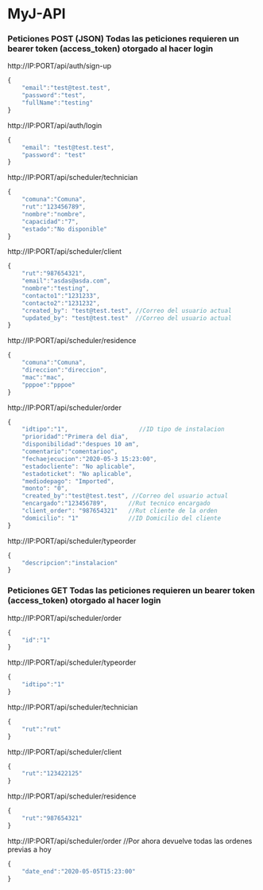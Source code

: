 # MyJ-API
### Peticiones POST (JSON) Todas las peticiones requieren un bearer token (access_token) otorgado al hacer login

http://IP:PORT/api/auth/sign-up
```javascript
{
    "email":"test@test.test",
    "password":"test",
    "fullName":"testing"
}
```

http://IP:PORT/api/auth/login
```javascript
{
    "email": "test@test.test",
    "password": "test"
}
```

http://IP:PORT/api/scheduler/technician
```javascript
{
    "comuna":"Comuna",
    "rut":"123456789",
    "nombre":"nombre",
    "capacidad":"7",
    "estado":"No disponible"
}
```

http://IP:PORT/api/scheduler/client
```javascript
{
    "rut":"987654321",
    "email":"asdas@asda.com",
    "nombre":"testing",
    "contacto1":"1231233",
    "contacto2":"1231232",
    "created_by": "test@test.test", //Correo del usuario actual
    "updated_by": "test@test.test"  //Correo del usuario actual
}
```

http://IP:PORT/api/scheduler/residence
```javascript
{
    "comuna":"Comuna",
    "direccion":"direccion",
    "mac":"mac",
    "pppoe":"pppoe"
}
```

http://IP:PORT/api/scheduler/order
```javascript
{
    "idtipo":"1",                    //ID tipo de instalacion
    "prioridad":"Primera del dia",
    "disponibilidad":"despues 10 am",
    "comentario":"comentarioo",
    "fechaejecucion":"2020-05-3 15:23:00",
    "estadocliente": "No aplicable",
    "estadoticket": "No aplicable",
    "mediodepago": "Imported",
    "monto": "0",
    "created_by":"test@test.test", //Correo del usuario actual
    "encargado":"123456789",      //Rut tecnico encargado
    "client_order": "987654321"   //Rut cliente de la orden
    "domicilio": "1"              //ID Domicilio del cliente
}
```

http://IP:PORT/api/scheduler/typeorder
```javascript
{ 
    "descripcion":"instalacion" 
}
```

### Peticiones GET Todas las peticiones requieren un bearer token (access_token) otorgado al hacer login

http://IP:PORT/api/scheduler/order
```javascript
{
    "id":"1"
}
```

http://IP:PORT/api/scheduler/typeorder
```javascript
{ 
    "idtipo":"1" 
}
```


http://IP:PORT/api/scheduler/technician
```javascript
{
    "rut":"rut"
}
```

http://IP:PORT/api/scheduler/client
```javascript
{
    "rut":"123422125"
}
```

http://IP:PORT/api/scheduler/residence
```javascript
{
    "rut":"987654321"
}
```

http://IP:PORT/api/scheduler/order //Por ahora devuelve todas las ordenes previas a hoy
```javascript
{
    "date_end":"2020-05-05T15:23:00"
}
```

